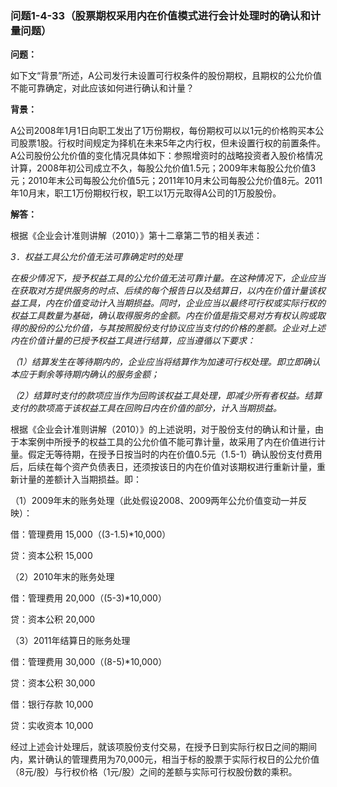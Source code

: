 ### 问题1-4-33（股票期权采用内在价值模式进行会计处理时的确认和计量问题）

**问题：**

如下文“背景”所述，A公司发行未设置可行权条件的股份期权，且期权的公允价值不能可靠确定，对此应该如何进行确认和计量？

**背景：**

A公司2008年1月1日向职工发出了1万份期权，每份期权可以以1元的价格购买本公司股票1股。行权时间规定为择机在未来5年之内行权，但未设置行权的前置条件。A公司股份公允价值的变化情况具体如下：参照增资时的战略投资者入股价格情况计算，2008年初公司成立不久，每股公允价值1.5元；2009年末每股公允价值3元；2010年末公司每股公允价值5元；2011年10月末公司每股公允价值8元。2011年10月末，职工1万份期权行权，职工以1万元取得A公司的1万股股份。

**解答：**

根据《企业会计准则讲解（2010）》第十二章第二节的相关表述：

*3．权益工具公允价值无法可靠确定时的处理*

*在极少情况下，授予权益工具的公允价值无法可靠计量。在这种情况下，企业应当在获取对方提供服务的时点、后续的每个报告日以及结算日，以内在价值计量该权益工具，内在价值变动计入当期损益。同时，企业应当以最终可行权或实际行权的权益工具数量为基础，确认取得服务的金额。内在价值是指交易对方有权认购或取得的股份的公允价值，与其按照股份支付协议应当支付的价格的差额。企业对上述内在价值计量的已授予权益工具进行结算，应当遵循以下要求：*

*（1）结算发生在等待期内的，企业应当将结算作为加速可行权处理。即立即确认本应于剩余等待期内确认的服务金额；*

*（2）结算时支付的款项应当作为回购该权益工具处理，即减少所有者权益。结算支付的款项高于该权益工具在回购日内在价值的部分，计入当期损益。*

根据《企业会计准则讲解（2010）》的上述说明，对于股份支付的确认和计量，由于本案例中所授予的权益工具的公允价值不能可靠计量，故采用了内在价值进行计量。假定无等待期，在授予日按当时的内在价值0.5元（1.5-1）确认股份支付费用后，后续在每个资产负债表日，还须按该日的内在价值对该期权进行重新计量，重新计量的差额计入当期损益。即：

（1）2009年末的账务处理（此处假设2008、2009两年公允价值变动一并反映）：

借：管理费用 15,000（(3-1.5)\*10,000）

贷：资本公积 15,000

（2）2010年末的账务处理

借：管理费用 20,000（(5-3)\*10,000）

贷：资本公积 20,000

（3）2011年结算日的账务处理

借：管理费用 30,000（(8-5)\*10,000）

贷：资本公积 30,000

借：银行存款 10,000

贷：实收资本 10,000

经过上述会计处理后，就该项股份支付交易，在授予日到实际行权日之间的期间内，累计确认的管理费用为70,000元，相当于标的股票于实际行权日的公允价值（8元/股）与行权价格（1元/股）之间的差额与实际可行权股份数的乘积。